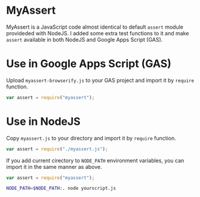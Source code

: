 # MyAssert

MyAssert is a JavaScript code almost identical to default `assert` module provideded with NodeJS.
I added some extra test functions to it and make `assert` available in both NodeJS and Google Apps Script (GAS).

# Use in Google Apps Script (GAS)
Upload `myassert-browserify.js` to your GAS project and import it by `require` function.
```yourgasscript.js
var assert = require("myassert");
```

# Use in NodeJS
Copy `myassert.js` to your directory and import it by `require` function.

```yournodescript.js
var assert = require("./myassert.js");
```
If you add current cirectory to `NODE_PATH` environment variables, you can import it in the same manner as above.
```yournodescript.js
var assert = require("myassert");
```
```sh
NODE_PATH=$NODE_PATH:. node yourscript.js
```

